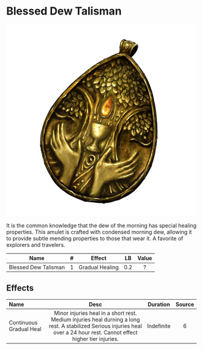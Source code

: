 # Blessed Dew Talisman

![Copyrighted Image](BlessedDewTalisman.png)



It is the common knowledge that the dew of the morning has special healing properties. This amulet is crafted with condensed morning dew, allowing it to provide subtle mending properties to those that wear it. A favorite of explorers and travelers.



|         Name         | # |     Effect     | LB | Value |
| :------------------: | :-: | :-------------: | :-: | :---: |
| Blessed Dew Talisman | 1 | Gradual Healing | 0.2 |   ?   |

## Effects

| Name                   |                                                                                   Desc                                                                                   |  Duration  | Source |
| :--------------------- | :------------------------------------------------------------------------------------------------------------------------------------------------------------------------: | :--------: | :-----------: |
| Continuous Gradual Heal | Minor injuries heal in a short rest. Medium injuries heal durning a long rest. A stabilized Serious injuries heal over a 24 hour rest. Cannot effect higher tier injuries. | Indefinite |       6       |
